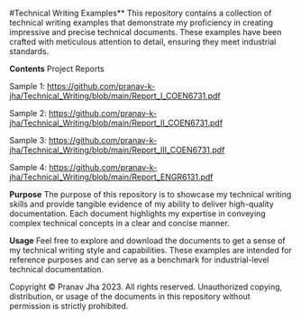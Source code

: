 #Technical Writing Examples**
This repository contains a collection of technical writing examples that demonstrate my proficiency in creating impressive and precise technical documents. These examples have been crafted with meticulous attention to detail, ensuring they meet industrial standards.

**Contents**
Project Reports

Sample 1: https://github.com/pranav-k-jha/Technical_Writing/blob/main/Report_I_COEN6731.pdf 

Sample 2: https://github.com/pranav-k-jha/Technical_Writing/blob/main/Report_II_COEN6731.pdf 

Sample 3: https://github.com/pranav-k-jha/Technical_Writing/blob/main/Report_III_COEN6731.pdf 

Sample 4: https://github.com/pranav-k-jha/Technical_Writing/blob/main/Report_ENGR6131.pdf 

**Purpose**
The purpose of this repository is to showcase my technical writing skills and provide tangible evidence of my ability to deliver high-quality documentation. Each document highlights my expertise in conveying complex technical concepts in a clear and concise manner.

**Usage**
Feel free to explore and download the documents to get a sense of my technical writing style and capabilities. These examples are intended for reference purposes and can serve as a benchmark for industrial-level technical documentation.

Copyright
© Pranav Jha 2023. All rights reserved. Unauthorized copying, distribution, or usage of the documents in this repository without permission is strictly prohibited.
